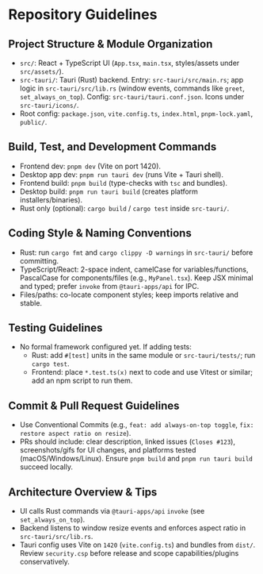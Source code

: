 # Repository Guidelines

## Project Structure & Module Organization
- `src/`: React + TypeScript UI (`App.tsx`, `main.tsx`, styles/assets under `src/assets/`).
- `src-tauri/`: Tauri (Rust) backend. Entry: `src-tauri/src/main.rs`; app logic in `src-tauri/src/lib.rs` (window events, commands like `greet`, `set_always_on_top`). Config: `src-tauri/tauri.conf.json`. Icons under `src-tauri/icons/`.
- Root config: `package.json`, `vite.config.ts`, `index.html`, `pnpm-lock.yaml`, `public/`.

## Build, Test, and Development Commands
- Frontend dev: `pnpm dev` (Vite on port 1420).
- Desktop app dev: `pnpm run tauri dev` (runs Vite + Tauri shell).
- Frontend build: `pnpm build` (type-checks with `tsc` and bundles).
- Desktop build: `pnpm run tauri build` (creates platform installers/binaries).
- Rust only (optional): `cargo build` / `cargo test` inside `src-tauri/`.

## Coding Style & Naming Conventions
- Rust: run `cargo fmt` and `cargo clippy -D warnings` in `src-tauri/` before committing.
- TypeScript/React: 2-space indent, camelCase for variables/functions, PascalCase for components/files (e.g., `MyPanel.tsx`). Keep JSX minimal and typed; prefer `invoke` from `@tauri-apps/api` for IPC.
- Files/paths: co-locate component styles; keep imports relative and stable.

## Testing Guidelines
- No formal framework configured yet. If adding tests:
  - Rust: add `#[test]` units in the same module or `src-tauri/tests/`; run `cargo test`.
  - Frontend: place `*.test.ts(x)` next to code and use Vitest or similar; add an npm script to run them.

## Commit & Pull Request Guidelines
- Use Conventional Commits (e.g., `feat: add always-on-top toggle`, `fix: restore aspect ratio on resize`).
- PRs should include: clear description, linked issues (`Closes #123`), screenshots/gifs for UI changes, and platforms tested (macOS/Windows/Linux). Ensure `pnpm build` and `pnpm run tauri build` succeed locally.

## Architecture Overview & Tips
- UI calls Rust commands via `@tauri-apps/api` `invoke` (see `set_always_on_top`).
- Backend listens to window resize events and enforces aspect ratio in `src-tauri/src/lib.rs`.
- Tauri config uses Vite on `1420` (`vite.config.ts`) and bundles from `dist/`. Review `security.csp` before release and scope capabilities/plugins conservatively.
